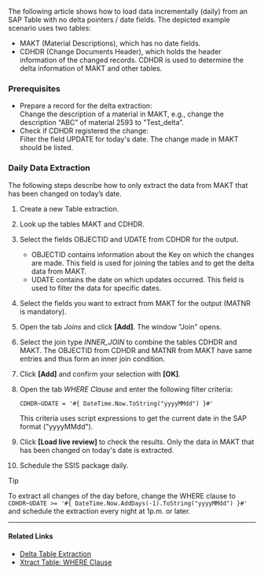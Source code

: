 The following article shows how to load data incrementally (daily) from an SAP Table with no delta pointers / date fields. The depicted example scenario uses two tables:

- MAKT (Material Descriptions), which has no date fields.
- CDHDR (Change Documents Header), which holds the header information of the changed records. CDHDR is used to determine the delta information of MAKT and other tables.

### Prerequisites

- Prepare a record for the delta extraction:\
  Change the description of a material in MAKT, e.g., change the description “ABC” of material 2593 to "Test_delta”.
- Check if CDHDR registered the change:\
  Filter the field UPDATE for today's date. The change made in MAKT should be listed.

### Daily Data Extraction

The following steps describe how to only extract the data from MAKT that has been changed on today’s date.

1. Create a new Table extraction.

1. Look up the tables MAKT and CDHDR.

1. Select the fields OBJECTID and UDATE from CDHDR for the output.

   - OBJECTID contains information about the Key on which the changes are made. This field is used for joining the tables and to get the delta data from MAKT.
   - UDATE contains the date on which updates occurred. This field is used to filter the data for specific dates.

1. Select the fields you want to extract from MAKT for the output (MATNR is mandatory).

1. Open the tab *Joins* and click **[Add]**. The window "Join" opens.

1. Select the join type *INNER_JOIN* to combine the tables CDHDR and MAKT. The OBJECTID from CDHDR and MATNR from MAKT have same entries and thus form an inner join condition.

1. Click **[Add]** and confirm your selection with **[OK]**.

1. Open the tab *WHERE Clause* and enter the following filter criteria:

   ```text
   CDHDR~UDATE = '#{ DateTime.Now.ToString("yyyyMMdd") }#'

   ```

   This criteria uses script expressions to get the current date in the SAP format ("yyyyMMdd").

1. Click **[Load live review]** to check the results. Only the data in MAKT that has been changed on today's date is extracted.

1. Schedule the SSIS package daily.

Tip

To extract all changes of the day before, change the WHERE clause to `CDHDR~UDATE >= '#{ DateTime.Now.AddDays(-1).ToString("yyyyMMdd") }#'` and schedule the extraction every night at 1p.m. or later.

______________________________________________________________________

#### Related Links

- [Delta Table Extraction](../delta-table-extraction/)
- [Xtract Table: WHERE Clause](../../documentation/table/where-clause/)
